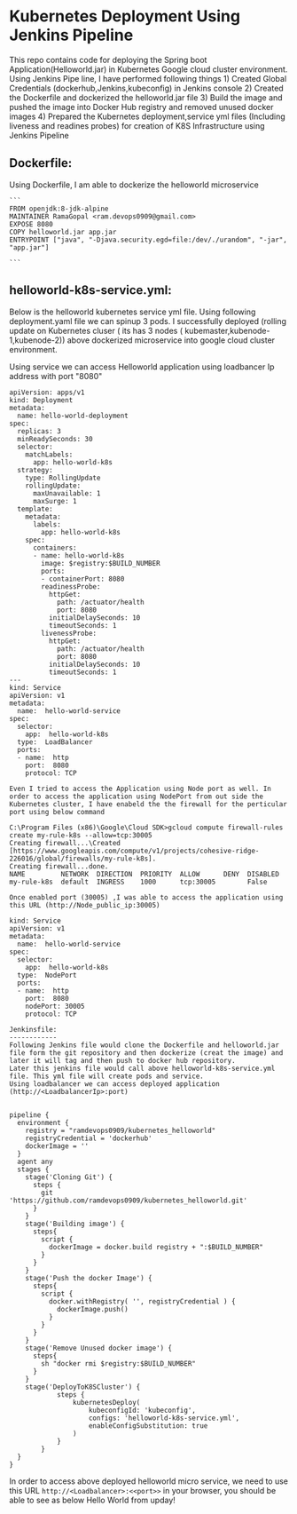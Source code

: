 # Kubernetes Deployment Using Jenkins Pipeline

This repo contains code for deploying the Spring boot Application(Helloworld.jar) in Kubernetes Google cloud cluster environment.
Using Jenkins Pipe line, I have performed following things
      	1) Created Global Credentials (dockerhub,Jenkins,kubeconfig) in Jenkins console
	2) Created the Dockerfile and dockerized the helloworld.jar file
        3) Build the image and pushed the image into Docker Hub registry and removed unused docker  images
        4) Prepared the Kubernetes deployment,service yml files (Including liveness and readines probes) for creation of K8S Infrastructure using Jenkins Pipeline

Dockerfile:
----------
   Using Dockerfile, I am able to dockerize the helloworld microservice

	```
	FROM openjdk:8-jdk-alpine
	MAINTAINER RamaGopal <ram.devops0909@gmail.com>
	EXPOSE 8080
	COPY helloworld.jar app.jar
	ENTRYPOINT ["java", "-Djava.security.egd=file:/dev/./urandom", "-jar", "app.jar"]

	```
helloworld-k8s-service.yml:
---------------------------
Below is the helloworld kubernetes service yml file. Using following deployment.yaml file we can spinup 3 pods. I successfully deployed (rolling update on Kubernetes cluser ( its has 3 nodes ( kubemaster,kubenode-1,kubenode-2)) above dockerized microservice into google cloud cluster environment.

Using service we can access Helloworld application using loadbancer Ip address with port "8080"

```
apiVersion: apps/v1
kind: Deployment
metadata:
  name: hello-world-deployment
spec:
  replicas: 3
  minReadySeconds: 30
  selector:
    matchLabels:
      app: hello-world-k8s
  strategy:
    type: RollingUpdate
    rollingUpdate:
      maxUnavailable: 1
      maxSurge: 1
  template:
    metadata:
      labels:
        app: hello-world-k8s
    spec:
      containers:
      - name: hello-world-k8s
        image: $registry:$BUILD_NUMBER
        ports:
        - containerPort: 8080
        readinessProbe:
          httpGet:
            path: /actuator/health
            port: 8080
          initialDelaySeconds: 10
          timeoutSeconds: 1
        livenessProbe:
          httpGet:
            path: /actuator/health
            port: 8080
          initialDelaySeconds: 10
          timeoutSeconds: 1
---
kind: Service
apiVersion: v1
metadata:
  name:  hello-world-service
spec:
  selector:
    app:  hello-world-k8s
  type:  LoadBalancer
  ports:
  - name:  http
    port:  8080
    protocol: TCP

```
```
Even I tried to access the Application using Node port as well. In order to access the application using NodePort from out side the Kubernetes cluster, I have enabeld the the firewall for the perticular port using below command

C:\Program Files (x86)\Google\Cloud SDK>gcloud compute firewall-rules create my-rule-k8s --allow=tcp:30005
Creating firewall...\Created [https://www.googleapis.com/compute/v1/projects/cohesive-ridge-226016/global/firewalls/my-rule-k8s].
Creating firewall...done.
NAME         NETWORK  DIRECTION  PRIORITY  ALLOW      DENY  DISABLED
my-rule-k8s  default  INGRESS    1000      tcp:30005        False

Once enabled port (30005) ,I was able to access the application using this URL (http://Node_public_ip:30005)

kind: Service
apiVersion: v1
metadata:
  name:  hello-world-service
spec:
  selector:
    app:  hello-world-k8s
  type:  NodePort
  ports:
  - name:  http
    port:  8080
    nodePort: 30005
    protocol: TCP

```
```
Jenkinsfile:
------------
Following Jenkins file would clone the Dockerfile and helloworld.jar file form the git repository and then dockerize (creat the image) and later it will tag and then push to docker hub repository.
Later this jenkins file would call above helloworld-k8s-service.yml file. This yml file will create pods and service.
Using loadbalancer we can access deployed application (http://<LoadbalancerIp>:port)


pipeline {
  environment {
    registry = "ramdevops0909/kubernetes_helloworld"
    registryCredential = 'dockerhub'
    dockerImage = ''
  }
  agent any
  stages {
    stage('Cloning Git') {
      steps {
        git 'https://github.com/ramdevops0909/kubernetes_helloworld.git'
      }
    }
    stage('Building image') {
      steps{
        script {
          dockerImage = docker.build registry + ":$BUILD_NUMBER"
        }
      }
    }
    stage('Push the docker Image') {
      steps{
        script {
          docker.withRegistry( '', registryCredential ) {
            dockerImage.push()
          }
        }
      }
    }
    stage('Remove Unused docker image') {
      steps{
        sh "docker rmi $registry:$BUILD_NUMBER"
      }
    }
    stage('DeployToK8SCluster') {
            steps {
                kubernetesDeploy(
                    kubeconfigId: 'kubeconfig',
                    configs: 'helloworld-k8s-service.yml',
                    enableConfigSubstitution: true
                )
            }
        }
  }
}

```

In order to access above deployed helloworld micro service, we need to use this URL `http://<Loadbalancer>:<<port>>` in your browser, you should be able to see as below
	Hello World from upday!
